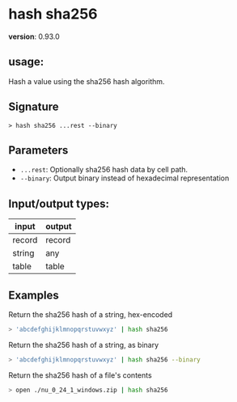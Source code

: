 # hash sha256

**version**: 0.93.0

## **usage**:

Hash a value using the sha256 hash algorithm.

## Signature

`> hash sha256 ...rest --binary`

## Parameters

- `...rest`: Optionally sha256 hash data by cell path.
- `--binary`: Output binary instead of hexadecimal representation

## Input/output types:

| input  | output |
| ------ | ------ |
| record | record |
| string | any    |
| table  | table  |

## Examples

Return the sha256 hash of a string, hex-encoded

```bash
> 'abcdefghijklmnopqrstuvwxyz' | hash sha256
```

Return the sha256 hash of a string, as binary

```bash
> 'abcdefghijklmnopqrstuvwxyz' | hash sha256 --binary
```

Return the sha256 hash of a file's contents

```bash
> open ./nu_0_24_1_windows.zip | hash sha256
```
